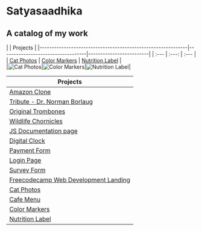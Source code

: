 # Satyasaadhika 
## A catalog of my work

|         |  Projects  | 
|-------------------------------------------------------------|-----------------------------------|-------------------------|
|  :---  |  :---:  |  :---  |
| [Cat Photos](https://satyasaadhika.github.io/cat-photos/) |  [Color Markers](https://satyasaadhika.github.io/color-markers/) |   [Nutrition Label](https://satyasaadhika.github.io/nutrition-label/) |    
|![Cat Photos](https://th.bing.com/th/id/OIP.TQjs2_m_qVd_J_lVAtHADgHaEo?w=316&h=197&c=7&r=0&o=5&dpr=1.3&pid=1.7)|![Color Markers](https://th.bing.com/th/id/OIP.P879kLWOAus5q30k1hajkgHaFN?pid=ImgDet&w=200&h=140&c=7&dpr=1.3)|![Nutrition Label](https://th.bing.com/th/id/OIP.Q9hBaCWifSIEVpbVW2vHZAAAAA?w=115&h=180&c=7&r=0&o=5&dpr=1.3&pid=1.7)|

|Projects|
|--|
|  [Amazon Clone](https://satyasaadhika.github.io/amazon-clone/)                                    |
|  [Tribute - Dr. Norman Borlaug](https://satyasaadhika.github.io/tribute-page/)                    |
|  [Original Trombones](https://satyasaadhika.github.io/trombones/)                                 |
|  [Wildlife Chornicles](https://satyasaadhika.github.io/wildlife/)                                 |
|  [JS Documentation page](https://satyasaadhika.github.io/documentation/)                          |
|  [Digital Clock](https://satyasaadhika.github.io/digital-clock/)                                  |
|  [Payment Form](https://satyasaadhika.github.io/payment-form/)                                    |
|  [Login Page](https://satyasaadhika.github.io/login-page/)                                        |
|  [Survey Form](https://satyasaadhika.github.io/form/)                                             |
|  [Freecodecamp Web Development Landing](https://satyasaadhika.github.io/freecodecamp-wd-landing/) |
|  [Cat Photos](https://satyasaadhika.github.io/cat-photos/)                                        |
|  [Cafe Menu](https://satyasaadhika.github.io/cafe-menu/)                                          |
|  [Color Markers](https://satyasaadhika.github.io/color-markers/)                                  |
|  [Nutrition Label](https://satyasaadhika.github.io/nutrition-label/)                              |
